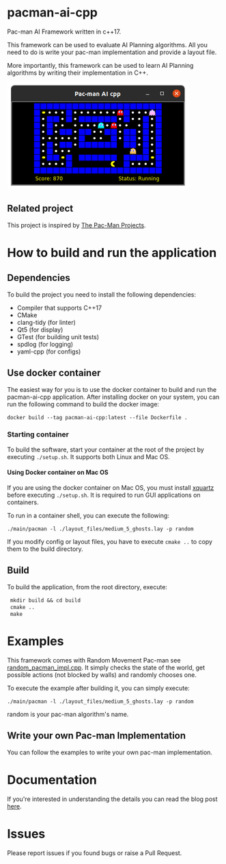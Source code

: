 # pacman-ai-cpp
Pac-man AI Framework written in c++17.

This framework can be used to evaluate AI Planning algorithms. All you need to do is write your pac-man implementation and provide a layout file.

More importantly, this framework can be used to learn AI Planning algorithms by writing their implementation in C++.

![pacman-ai-cpp](main/resources/pacman_screenshot.png)

## Related project
This project is inspired by [The Pac-Man Projects](http://ai.berkeley.edu/project_overview.html).

# How to build and run the application
## Dependencies
To build the project you need to install the following dependencies:
* Compiler that supports C++17
* CMake
* clang-tidy (for linter)
* Qt5 (for display)
* GTest (for building unit tests)
* spdlog (for logging)
* yaml-cpp (for configs)

## Use docker container
The easiest way for you is to use the docker container to build and run the pacman-ai-cpp application.
After installing docker on your system, you can run the following command to build the docker image:

    docker build --tag pacman-ai-cpp:latest --file Dockerfile . 

### Starting container
To build the software, start your container at the root of the project by executing ```./setup.sh```.
It supports both Linux and Mac OS.

#### Using Docker container on Mac OS
If you are using the docker container on Mac OS, you must install [xquartz](https://www.xquartz.org/) before executing ```./setup.sh```. It is required to run GUI applications on containers.

To run in a container shell, you can execute the following:

    ./main/pacman -l ./layout_files/medium_5_ghosts.lay -p random

If you modify config or layout files, you have to execute ```cmake ..``` to copy them to the build directory.


## Build
To build the application, from the root directory, execute:

     mkdir build && cd build
     cmake ..
     make

# Examples
This framework comes with Random Movement Pac-man see [random_pacman_impl.cpp](agent/random_pacman_impl.cpp). It simply checks the state of the world, get possible actions (not blocked by walls) and randomly chooses one.

To execute the example after building it, you can simply execute:

    ./main/pacman -l ./layout_files/medium_5_ghosts.lay -p random

random is your pac-man algorithm's name.

## Write your own Pac-man Implementation
You can follow the examples to write your own pac-man implementation.

# Documentation
If you're interested in understanding the details you can read the blog post [here](https://medium.com/better-programming/pac-man-ai-cpp-a-software-framework-c44b2e2d293).

# Issues
Please report issues if you found bugs or raise a Pull Request.
